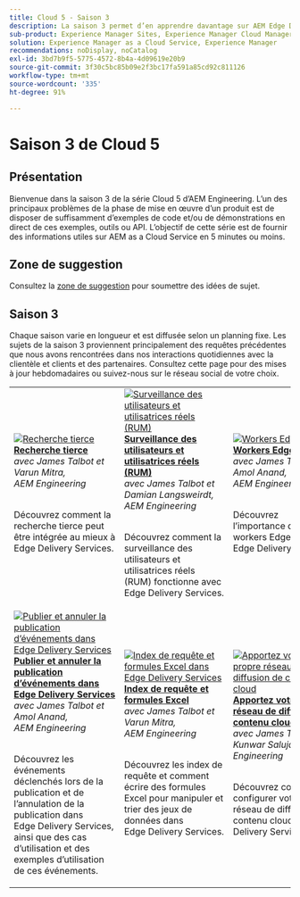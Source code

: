 ```yaml
---
title: Cloud 5 - Saison 3
description: La saison 3 permet d’en apprendre davantage sur AEM Edge Delivery Services grâce à des entretiens approfondis avec des personnes expertes qui ont travaillé sur des projets complexes.
sub-product: Experience Manager Sites, Experience Manager Cloud Manager, Experience Manager Assets
solution: Experience Manager as a Cloud Service, Experience Manager
recommendations: noDisplay, noCatalog
exl-id: 3bd7b9f5-5775-4572-8b4a-4d09619e20b9
source-git-commit: 3f30c5bc85b09e2f3bc17fa591a85cd92c811126
workflow-type: tm+mt
source-wordcount: '335'
ht-degree: 91%

---
```


# Saison 3 de Cloud 5

## Présentation

Bienvenue dans la saison 3 de la série Cloud 5 d’AEM Engineering. L’un des principaux problèmes de la phase de mise en œuvre d’un produit est de disposer de suffisamment d’exemples de code et/ou de démonstrations en direct de ces exemples, outils ou API. L’objectif de cette série est de fournir des informations utiles sur AEM as a Cloud Service en 5 minutes ou moins.

## Zone de suggestion

Consultez la [zone de suggestion](https://forms.office.com/r/74P5Xz4UH0) pour soumettre des idées de sujet.

## Saison 3

Chaque saison varie en longueur et est diffusée selon un planning fixe. Les sujets de la saison 3 proviennent principalement des requêtes précédentes que nous avons rencontrées dans nos interactions quotidiennes avec la clientèle et clients et des partenaires. Consultez cette page pour des mises à jour hebdomadaires ou suivez-nous sur le réseau social de votre choix.

<table>
    <tr>
        <td>
            <a href="./season-3/cloud5-3rd-party-search.md">
                <img alt="Recherche tierce" src="https://video.tv.adobe.com/v/3427040?format=jpeg"/>
            </a>
            <div>
                <a href="./season-3/cloud5-3rd-party-search.md">
<strong>Recherche tierce</strong></a>
<br/><em>avec James Talbot et Varun Mitra, AEM Engineering</em>
            </div>
            <p>
                <br/>
Découvrez comment la recherche tierce peut être intégrée au mieux à Edge Delivery Services.
            </p>
        </td>   
        <td>
            <a href="./season-3/cloud5-rum.md">
                <img alt="Surveillance des utilisateurs et utilisatrices réels (RUM)" src="https://video.tv.adobe.com/v/3427495?format=jpeg"/>
            </a>
            <div>
                <a href="./season-3/cloud5-rum.md">
<strong>Surveillance des utilisateurs et utilisatrices réels (RUM)</strong></a>
<br/><em>avec James Talbot et Damian Langsweirdt, AEM Engineering</em>
            </div>
            <p>
                <br/>
Découvrez comment la surveillance des utilisateurs et utilisatrices réels (RUM) fonctionne avec Edge Delivery Services.
            </p>
        </td>   
        <td>
            <a href="./season-3/cloud5-edge-workers.md">
                <img alt="Workers Edge" src="https://video.tv.adobe.com/v/3427589?format=jpeg"/>
            </a>
            <div>
                <a href="./season-3/cloud5-edge-workers.md">
<strong>Workers Edge</strong></a>
<br/><em>avec James Talbot et Amol Anand, AEM Engineering</em>
            </div>
            <p>
                <br/>
Découvrez l’importance des workers Edge avec Edge Delivery Services.
            </p>
        </td>   
    </tr>
    <tr>
        <td>
            <a href="./season-3/cloud5-publish-events.md">
                <img alt="Publier et annuler la publication d’événements dans Edge Delivery Services" src="https://video.tv.adobe.com/v/3427681?format=jpeg"/>
            </a>
            <div>
                <a href="./season-3/cloud5-publish-events.md">
<strong>Publier et annuler la publication d’événements dans Edge Delivery Services</strong></a>
<br/><em>avec James Talbot et Amol Anand, AEM Engineering</em>
            </div>
            <p>
                <br/>
Découvrez les événements déclenchés lors de la publication et de l’annulation de la publication dans Edge Delivery Services, ainsi que des cas d’utilisation et des exemples d’utilisation de ces événements.
            </p>
        </td>  
        <td>
            <a href="./season-3/cloud5-query-indexes.md">
                <img alt="Index de requête et formules Excel dans Edge Delivery Services" src="https://video.tv.adobe.com/v/3427787?format=jpeg"/>
            </a>
            <div>
                <a href="./season-3/cloud5-query-indexes.md">
<strong>Index de requête et formules Excel</strong></a>
<br/><em>avec James Talbot et Varun Mitra, AEM Engineering</em>
            </div>
            <p>
                <br/>
Découvrez les index de requête et comment écrire des formules Excel pour manipuler et trier des jeux de données dans Edge Delivery Services.
            </p>
        </td>  
        <td>
            <a href="./season-3/cloud5-byo-cloudflare-cdn.md">
                <img alt="Apportez votre propre réseau de diffusion de contenu cloud" src="https://video.tv.adobe.com/v/3428100?format=jpeg"/>
            </a>
            <div>
                <a href="./season-3/cloud5-byo-cloudflare-cdn.md">
                <strong>Apportez votre propre réseau de diffusion de contenu cloud</strong></a>        
                <br/><em>avec James Talbot et Kunwar Saluja, AEM Engineering</em>
            </div>
            <p>
                <br/>
                Découvrez comment configurer votre propre réseau de diffusion de contenu cloud en Edge Delivery Services.
            </p>
        </td>           
    </tr>  
</table>
